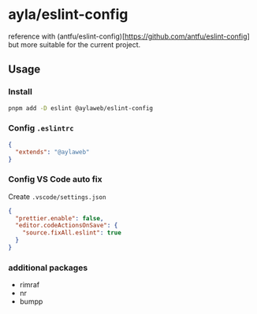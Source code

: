 # ayla/eslint-config
reference with (antfu/eslint-config)[https://github.com/antfu/eslint-config] but more suitable for the current project.
## Usage

### Install

```bash
pnpm add -D eslint @aylaweb/eslint-config
```
### Config `.eslintrc`

```json
{
  "extends": "@aylaweb"
}
```
### Config VS Code auto fix

Create `.vscode/settings.json`

```json
{
  "prettier.enable": false,
  "editor.codeActionsOnSave": {
    "source.fixAll.eslint": true
  }
}
```

### additional packages
- rimraf
- nr
- bumpp